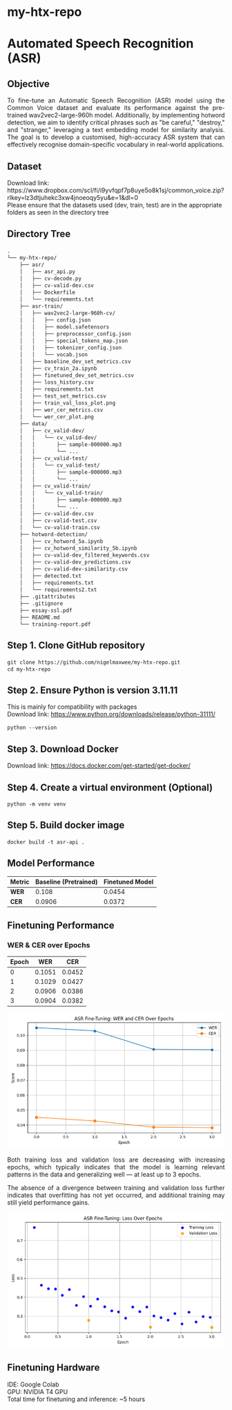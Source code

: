 # my-htx-repo
# Automated Speech Recognition (ASR)

## Objective
<p align="justify">
To fine-tune an Automatic Speech Recognition (ASR) model using the Common Voice dataset and evaluate its performance against the pre-trained wav2vec2-large-960h model. Additionally, by implementing hotword detection, we aim to identify critical phrases such as "be careful," "destroy," and "stranger," leveraging a text embedding model for similarity analysis. The goal is to develop a customised, high-accuracy ASR system that can effectively recognise domain-specific vocabulary in real-world applications.
</p>

## Dataset
</p>
Download link: https://www.dropbox.com/scl/fi/i9yvfqpf7p8uye5o8k1sj/common_voice.zip?rlkey=lz3dtjuhekc3xw4jnoeoqy5yu&e=1&dl=0 <br>
Please ensure that the datasets used (dev, train, test) are in the appropriate folders as seen in the directory tree
</p>

## Directory Tree

``` 
.
└── my-htx-repo/
    ├── asr/
    │   ├── asr_api.py
    │   ├── cv-decode.py
    │   ├── cv-valid-dev.csv
    │   ├── Dockerfile
    │   └── requirements.txt
    ├── asr-train/
    │   ├── wav2vec2-large-960h-cv/
    │   │   ├── config.json
    │   │   ├── model.safetensors
    │   │   ├── preprocessor_config.json
    │   │   ├── special_tokens_map.json
    │   │   ├── tokenizer_config.json
    │   │   └── vocab.json
    │   ├── baseline_dev_set_metrics.csv
    │   ├── cv_train_2a.ipynb
    │   ├── finetuned_dev_set_metrics.csv
    │   ├── loss_history.csv
    │   ├── requirements.txt
    │   ├── test_set_metrics.csv
    │   ├── train_val_loss_plot.png
    │   ├── wer_cer_metrics.csv
    │   └── wer_cer_plot.png
    ├── data/
    │   ├── cv_valid-dev/
    │   │   └── cv_valid-dev/
    │   │       ├── sample-000000.mp3
    │   │       └── ...
    │   ├── cv_valid-test/
    │   │   └── cv_valid-test/
    │   │       ├── sample-000000.mp3
    │   │       └── ...  
    │   ├── cv_valid-train/
    │   │   └── cv_valid-train/
    │   │       ├── sample-000000.mp3
    │   │       └── ...
    │   ├── cv-valid-dev.csv
    │   ├── cv-valid-test.csv
    │   └── cv-valid-train.csv
    ├── hotword-detection/
    │   ├── cv_hotword_5a.ipynb
    │   ├── cv_hotword_similarity_5b.ipynb
    │   ├── cv-valid-dev_filtered_keywords.csv
    │   ├── cv-valid-dev_predictions.csv
    │   ├── cv-valid-dev-similarity.csv
    │   ├── detected.txt
    │   ├── requirements.txt
    │   └── requirements2.txt
    ├── .gitattributes
    ├── .gitignore
    ├── essay-ssl.pdf
    ├── README.md
    └── training-report.pdf
```

## Step 1. Clone GitHub repository 
```
git clone https://github.com/nigelmaxwee/my-htx-repo.git
cd my-htx-repo
```

## Step 2. Ensure Python is version 3.11.11
This is mainly for compatibility with packages <br>
Download link: https://www.python.org/downloads/release/python-31111/
```
python --version
```

## Step 3. Download Docker
Download link: https://docs.docker.com/get-started/get-docker/

## Step 4. Create a virtual environment (Optional)
```
python -m venv venv
```

## Step 5. Build docker image
```
docker build -t asr-api .
```
## Model Performance
| Metric | Baseline (Pretrained) | Finetuned Model |
|--------|------------------------|-----------------|
| **WER** | 0.108 | 0.0454 |
| **CER** | 0.0906 | 0.0372 |

## Finetuning Performance
### WER & CER over Epochs

| Epoch | WER       | CER       |
|-------|-----------|-----------|
| 0     | 0.1051    | 0.0452    |
| 1     | 0.1029    | 0.0427    |
| 2     | 0.0906    | 0.0386    |
| 3     | 0.0904    | 0.0382    |

![Training vs Validation Loss](asr-train/wer_cer_plot.png)
<p align="justify">
Both training loss and validation loss are decreasing with increasing epochs, which typically indicates that the model is learning relevant patterns in the data and generalizing well — at least up to 3 epochs. <br>
<p align="justify">
The absence of a divergence between training and validation loss further indicates that overfitting has not yet occurred, and additional training may still yield performance gains. <br>

![Training vs Validation Loss](asr-train/train_val_loss_plot.png)

## Finetuning Hardware
IDE: Google Colab <br>
GPU: NVIDIA T4 GPU <br>
Total time for finetuning and inference: ~5 hours